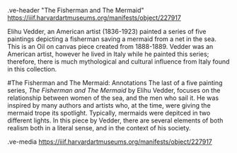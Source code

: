 .ve-header "The Fisherman and The Mermaid" https://iiif.harvardartmuseums.org/manifests/object/227917 

Elihu Vedder, an American artist (1836-1923) painted a series of five paintings depicting a fisherman saving a mermaid from a net in the sea. This is an Oil on canvas piece created from 1888-1889. Vedder was an American artist, however he lived in Italy while he painted this series; therefore, there is much mythological and cultural influence from Italy found in this collection.

#The Fisherman and The Mermaid: Annotations
The last of a five painting series, *The Fisherman and The Mermaid* by Elihu Vedder, focuses on the relationship between women of the sea, and the men who sail it. He was inspired by many authors and artists who, at the time, were giving the mermaid trope its spotlight. Typically, mermaids were depitced in two different lights. In this piece by Vedder, there are several elements of both realism both in a literal sense, and in the context of his society.

.ve-media https://iiif.harvardartmuseums.org/manifests/object/227917